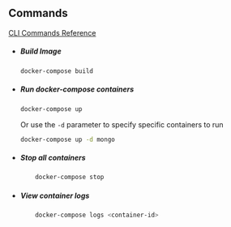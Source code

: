 ## Commands
[CLI Commands Reference](https://docs.docker.com/engine/reference/commandline/cli/)

- ##### Build Image
    ```bash
    docker-compose build
    ```

- ##### Run docker-compose containers
    ```bash
    docker-compose up
    ```
    Or use the `-d` parameter to specify specific containers to run
    ```bash
    docker-compose up -d mongo
    ```
- ##### Stop all containers
    ```bash
        docker-compose stop
    ```

- ##### View container logs
    ```bash
        docker-compose logs <container-id>
    ```